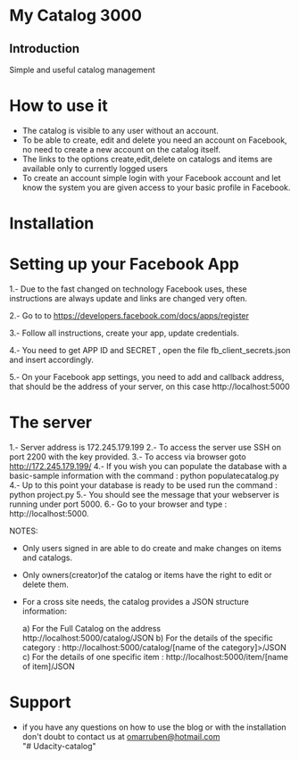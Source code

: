 # My Catalog 3000

## Introduction

Simple and useful catalog management

# How to use it

- The catalog is visible to any user without an account.
- To be able to create, edit and delete you need an account on Facebook, no need to create a new account on the catalog itself.
- The links to the options create,edit,delete on catalogs and items are available only to currently logged users
- To create an account simple login with your Facebook account and let know the system you are given access to your basic profile in Facebook.

# Installation

# Setting up your Facebook App


1.- Due to the fast changed on technology Facebook uses, these instructions are always update and links are changed very often.

2.- Go to to https://developers.facebook.com/docs/apps/register

3.- Follow all instructions, create your app, update credentials.

4.- You need to get APP ID and SECRET , open the file fb_client_secrets.json and insert accordingly.

5.- On your Facebook app settings, you need to add and callback address, that should be the address of your server, on this case http://localhost:5000



# The server

1.- Server address is 172.245.179.199
2.- To access the server use SSH on port 2200 with the key provided.
3.- To access via browser goto http://172.245.179.199/
4.- If you wish you can populate the database with a basic-sample information with the command : python populatecatalog.py
4.- Up to this point your database is ready to be used run the command : python project.py
5.- You should see the message that your webserver is running under port 5000.
6.- Go to your browser and type : http://localhost:5000.

NOTES:
- Only users signed in are able to do create and make changes on items and catalogs.
- Only owners(creator)of the catalog or items have the right to edit or delete them.
- For a cross site needs, the catalog provides a JSON structure information:

  a) For the Full Catalog on the address http://localhost:5000/catalog/JSON
  b) For the details of the specific category : http://localhost:5000/catalog/[name of the category]>/JSON
  c) For the details of one specific item : http://localhost:5000/item/[name of item]/JSON
  


# Support
- if you have any questions on how to use the blog or with the installation don't doubt to contact us at omarruben@hotmail.com  
"# Udacity-catalog" 
